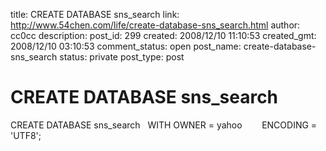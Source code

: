 title: CREATE DATABASE sns_search
link: http://www.54chen.com/life/create-database-sns_search.html
author: cc0cc
description: 
post_id: 299
created: 2008/12/10 11:10:53
created_gmt: 2008/12/10 03:10:53
comment_status: open
post_name: create-database-sns_search
status: private
post_type: post

# CREATE DATABASE sns_search

CREATE DATABASE sns_search   WITH OWNER = yahoo        ENCODING = 'UTF8';